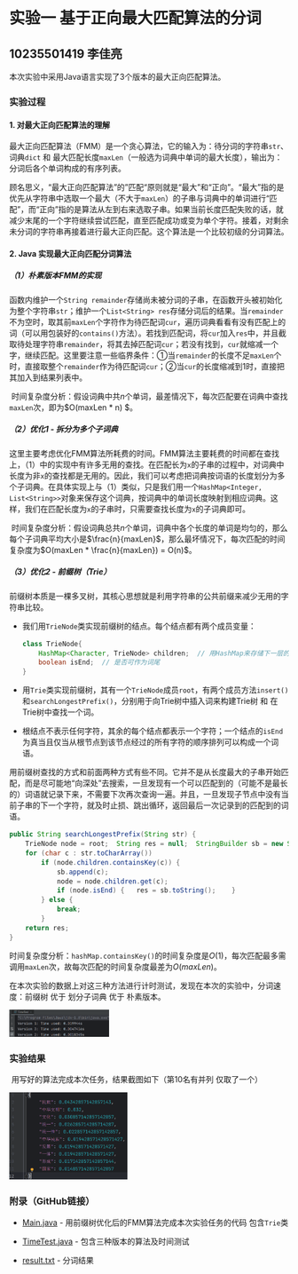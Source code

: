 # 实验一 基于正向最大匹配算法的分词
## 10235501419 李佳亮
本次实验中采用Java语言实现了3个版本的最大正向匹配算法。

### 实验过程

#### 1. 对最大正向匹配算法的理解

​	最大正向匹配算法（FMM）是一个贪心算法，它的输入为：待分词的字符串`str`、词典`dict` 和 最大匹配长度`maxLen`（一般选为词典中单词的最大长度），输出为：分词后各个单词构成的有序列表。

​	顾名思义，“最大正向匹配算法”的”匹配“原则就是“最大”和“正向”。“最大”指的是优先从字符串中选取一个最大（不大于`maxLen`）的子串与词典中的单词进行“匹配”，而“正向”指的是算法从左到右来选取子串。如果当前长度匹配失败的话，就减少末尾的一个字符继续尝试匹配，直至匹配成功或变为单个字符。接着，对剩余未分词的字符串再接着进行最大正向匹配。这个算法是一个比较初级的分词算法。

#### 2. Java 实现最大正向匹配分词算法

##### （1）朴素版本FMM的实现

​	函数内维护一个`String remainder`存储尚未被分词的子串，在函数开头被初始化为整个字符串`str`；维护一个`List<String> res`存储分词后的结果。当`remainder`不为空时，取其前`maxLen`个字符作为待匹配词`cur`，遍历词典看看有没有匹配上的词（可以用包装好的`contains()`方法）。若找到匹配词，将`cur`加入`res`中，并且截取待处理字符串`remainder`，将其去掉匹配词`cur`；若没有找到，`cur`就缩减一个字，继续匹配。这里要注意一些临界条件：①当`remainder`的长度不足`maxLen`个时，直接取整个`remainder`作为待匹配词`cur`；②当`cur`的长度缩减到1时，直接把其加入到结果列表中。

​	时间复杂度分析：假设词典中共$n$个单词，最差情况下，每次匹配要在词典中查找`maxLen`次，即为$O(maxLen * n) $。

##### （2）优化1 - 拆分为多个子词典

​	这里主要考虑优化FMM算法所耗费的时间。FMM算法主要耗费的时间都在查找上，（1）中的实现中有许多无用的查找。在匹配长为`x`的子串的过程中，对词典中长度为非`x`的查找都是无用的。因此，我们可以考虑把词典按词语的长度划分为多个子词典。在具体实现上与（1）类似，只是我们用一个`HashMap<Integer, List<String>>`对象来保存这个词典，按词典中的单词长度映射到相应词典。这样，我们在匹配长度为`x`的子串时，只需要查找长度为`x`的子词典即可。

​	时间复杂度分析：假设词典总共$n$个单词，词典中各个长度的单词是均匀的，那么每个子词典平均大小是$\frac{n}{maxLen}$，那么最坏情况下，每次匹配的时间复杂度为$O(maxLen * \frac{n}{maxLen}) = O(n)$。

##### （3）优化2 - 前缀树（Trie）

​	前缀树本质是一棵多叉树，其核心思想就是利用字符串的公共前缀来减少无用的字符串比较。

- 我们用`TrieNode`类实现前缀树的结点。每个结点都有两个成员变量：

  ```java
  class TrieNode{
      HashMap<Character, TrieNode> children;  // 用HashMap来存储下一层的孩子结点
      boolean isEnd;  // 是否可作为词尾 
  }
  ```

- 用`Trie`类实现前缀树，其有一个`TrieNode`成员`root`，有两个成员方法`insert()`和`searchLongestPrefix()`，分别用于向Trie树中插入词来构建Trie树 和 在Trie树中查找一个词。

- 根结点不表示任何字符，其余的每个结点都表示一个字符；一个结点的`isEnd`为真当且仅当从根节点到该节点经过的所有字符的顺序排列可以构成一个词语。

​	用前缀树查找的方式和前面两种方式有些不同。它并不是从长度最大的子串开始匹配，而是尽可能地“向深处”去搜索，一旦发现有一个可以匹配到的（可能不是最长的）词语就记录下来，不需要下次再次查询一遍。并且，一旦发现子节点中没有当前子串的下一个字符，就及时止损、跳出循环，返回最后一次记录到的匹配到的词语。 

```java
public String searchLongestPrefix(String str) {
    TrieNode node = root;  String res = null;  StringBuilder sb = new StringBuilder();
    for (char c : str.toCharArray())
        if (node.children.containsKey(c)) {
            sb.append(c);
            node = node.children.get(c);
            if (node.isEnd) {	res = sb.toString();	}
        } else {
            break;
        } 
    return res;
}
```

​	时间复杂度分析：`hashMap.containsKey()`的时间复杂度是$O(1)$，每次匹配最多需调用`maxLen`次，故每次匹配的时间复杂度最差为$O(maxLen)$。 

​	在本次实验的数据上对这三种方法进行计时测试，发现在本次的实验中，分词速度：前缀树 优于 划分子词典 优于 朴素版本。

<img src="assets/timetest.png" alt="时间测试" style="zoom: 25%;" />

### 实验结果

​	用写好的算法完成本次任务，结果截图如下（第10名有并列 仅取了一个）

<img src="assets/res.png" alt="词频统计" style="zoom: 33%;" />

### 附录（GitHub链接）

- [Main.java](https://github.com/zzsyppt/natural-language-processing/blob/main/lab1/Main.java) - 用前缀树优化后的FMM算法完成本次实验任务的代码 包含`Trie`类

- [TimeTest.java](https://github.com/zzsyppt/natural-language-processing/blob/main/lab1/TimeTest.java) - 包含三种版本的算法及时间测试
- [result.txt](https://github.com/zzsyppt/natural-language-processing/blob/main/lab1/result.txt) - 分词结果